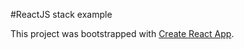 #ReactJS stack example

This project was bootstrapped with [Create React App](https://github.com/facebookincubator/create-react-app).


